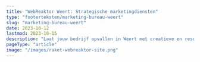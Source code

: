 ```yaml
---
title: "WebReaktor Weert: Strategische marketingdiensten"
type: "footerteksten/marketing-bureau-weert"
slug: "marketing-bureau-weert"
date: 2023-10-12
lastmod: 2023-10-15
description: "Laat jouw bedrijf opvallen in Weert met creatieve en resultaatgerichte marketing van WebReaktor. Jouw succes is onze missie."
pageType: "article"
image: "/images/raket-webreaktor-site.png"
---
```



